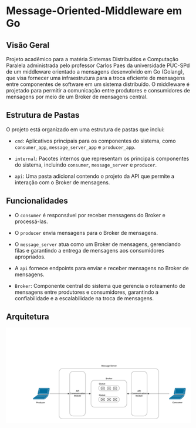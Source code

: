 # Message-Oriented-Middleware em Go

## Visão Geral

Projeto acadêmico para a matéria Sistemas Distribuídos e Computação Paralela administrada pelo professor Carlos Paes da universidade PUC-SPd de um middleware orientado a mensagens desenvolvido em Go (Golang), que visa fornecer uma infraestrutura para a troca eficiente de mensagens entre componentes de software em um sistema distribuído. O middleware é projetado para permitir a comunicação entre produtores e consumidores de mensagens por meio de um Broker de mensagens central.

## Estrutura de Pastas

O projeto está organizado em uma estrutura de pastas que inclui:

- `cmd`: Aplicativos principais para os componentes do sistema, como `consumer_app`, `message_server_app` e `producer_app`.

- `internal`: Pacotes internos que representam os principais componentes do sistema, incluindo `consumer`, `message_server` e `producer`.

- `api`: Uma pasta adicional contendo o projeto da API que permite a interação com o Broker de mensagens.
  
## Funcionalidades

- O `consumer` é responsável por receber mensagens do Broker e processá-las.

- O `producer` envia mensagens para o Broker de mensagens.

- O `message_server` atua como um Broker de mensagens, gerenciando filas e garantindo a entrega de mensagens aos consumidores apropriados.

- A `api` fornece endpoints para enviar e receber mensagens no Broker de mensagens.

- `Broker`: Componente central do sistema que gerencia o roteamento de mensagens entre produtores e consumidores, garantindo a confiabilidade e a escalabilidade na troca de mensagens.

## Arquitetura

<img src="docs/message-oriented-middleware architecture.png" alt="architecture image">


